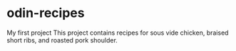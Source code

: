 # odin-recipes
My first project 
This project contains recipes for sous vide chicken, braised short ribs, and roasted pork shoulder. 